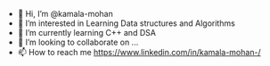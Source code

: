 - 👋 Hi, I’m @kamala-mohan
- 👀 I’m interested in Learning Data structures and Algorithms
- 🌱 I’m currently learning C++ and DSA
- 💞️ I’m looking to collaborate on ...
- 📫 How to reach me https://www.linkedin.com/in/kamala-mohan-/

<!---
kamala-mohan/kamala-mohan is a ✨ special ✨ repository because its `README.md` (this file) appears on your GitHub profile.
You can click the Preview link to take a look at your changes.
--->
